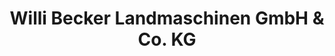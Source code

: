 ---
title: "Willi Becker Landmaschinen GmbH & Co. KG"
url: /dueren/willi-becker-landmaschinen-gmbh-und-co-kg/
shop: Autohaus
---